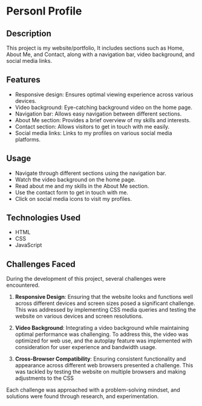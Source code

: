 # Personl Profile

## Description

This project is my website/portfolio, It includes sections such as Home, About Me, and Contact, along with a navigation bar, video background, and social media links.


## Features

- Responsive design: Ensures optimal viewing experience across various devices.
- Video background: Eye-catching background video on the home page.
- Navigation bar: Allows easy navigation between different sections.
- About Me section: Provides a brief overview of my skills and interests.
- Contact section: Allows visitors to get in touch with me easily.
- Social media links: Links to my profiles on various social media platforms.


## Usage

- Navigate through different sections using the navigation bar.
- Watch the video background on the home page.
- Read about me and my skills in the About Me section.
- Use the contact form to get in touch with me.
- Click on social media icons to visit my profiles. 


## Technologies Used

- HTML
- CSS
- JavaScript

## Challenges Faced

During the development of this project, several challenges were encountered. 

1. **Responsive Design**: Ensuring that the website looks and functions well across different devices and screen sizes posed a significant challenge. This was addressed by implementing CSS media queries and testing the website on various devices and screen resolutions.

2. **Video Background**: Integrating a video background while maintaining optimal performance was challenging. To address this, the video was optimized for web use, and the autoplay feature was implemented with consideration for user experience and bandwidth usage.

3. **Cross-Browser Compatibility**: Ensuring consistent functionality and appearance across different web browsers presented a challenge. This was tackled by testing the website on multiple browsers and making adjustments to the CSS

Each challenge was approached with a problem-solving mindset, and solutions were found through research, and experimentation. 
